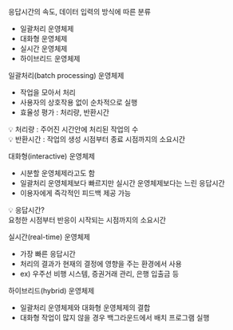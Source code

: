 응답시간의 속도, 데이터 입력의 방식에 따른 분류

- 일괄처리 운영체제
- 대화형 운영체제
- 실시간 운영체제
- 하이브리드 운영체제

일괄처리(batch processing) 운영체제

- 작업을 모아서 처리
- 사용자의 상호작용 없이 순차적으로 실행
- 효율성 평가 : 처리량, 반환시간

<aside>
💡 처리량 : 주어진 시간안에 처리된 작업의 수 <br>
💡 반환시간 : 작업의 생성 시점부터 종료 시점까지의 소요시간
</aside>

대화형(interactive) 운영체제

- 시분할 운영체제라고도 함
- 일괄처리 운영체제보다 빠르지만 실시간 운영체제보다는 느린 응답시간
- 이용자에게 즉각적인  피드백 제공 가능

<aside>
💡 응답시간? <br>
요청한 시점부터 반응이 시작되는 시점까지의 소요시간

</aside>

실시간(real-time) 운영체제

- 가장 빠른 응답시간
- 처리의 결과가 현재의 결정에 영향을 주는 환경에서 사용
- ex) 우주선 비행 시스템, 증권거래 관리, 은행 입출금 등

하이브리드(hybrid) 운영체제

- 일괄처리 운영체제와 대화형 운영체제의 결합
- 대화형 작업이 많지 않을 경우 백그라운드에서 배치 프로그램 실행